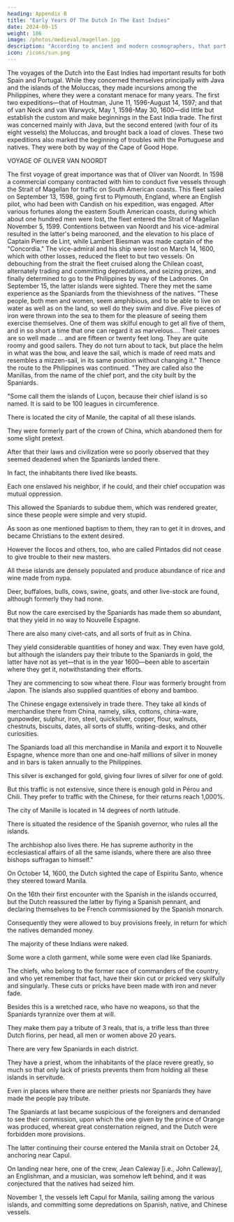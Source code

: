 ```yaml
---
heading: Appendix B
title: "Early Years Of The Dutch In The East Indies"
date: 2024-09-15
weight: 106
image: /photos/medieval/magellan.jpg
description: "According to ancient and modern cosmographers, that part of the world called Asia has adjacent to it a multitude of greater and lesser islands"
icon: /icons/sun.png
---
```



The voyages of the Dutch into the East Indies had important results for both Spain and Portugal. While they concerned themselves principally with Java and the islands of the Moluccas, they made incursions among the Philippines, where they were a constant menace for many years. The first two expeditions—that of Houtman, June 11, 1596-August 14, 1597; and that of van Neck and van Warwyck, May 1, 1598-May 30, 1600—did little but establish the custom and make beginnings in the East India trade. The first was concerned mainly with Java, but the second entered (with four of its eight vessels) the Moluccas, and brought back a load of cloves. These two expeditions also marked the beginning of troubles with the Portuguese and natives. They were both by way of the Cape of Good Hope.


VOYAGE OF OLIVER VAN NOORDT

The first voyage of great importance was that of Oliver van Noordt. In 1598 a commercial company contracted with him to conduct five vessels through the Strait of Magellan for traffic on South American coasts. This fleet sailed on September 13, 1598, going first to Plymouth, England, where an English pilot, who had been with Candish on his expedition, was engaged. After various fortunes along the eastern South American coasts, during which about one hundred men were lost, the fleet entered the Strait of Magellan November 5, 1599. Contentions between van Noordt and his vice-admiral resulted in the latter's being marooned, and the elevation to his place of Captain Pierre de Lint, while Lambert Biesman was made captain of the "Concordia." The vice-admiral and his ship were lost on March 14, 1600, which with other losses, reduced the fleet to but two vessels. On debouching from the strait the fleet cruised along the Chilean coast, alternately trading and committing depredations, and seizing prizes, and finally determined to go to the Philippines by way of the Ladrones. On September 15, the latter islands were sighted. There they met the same experience as the Spaniards from the thievishness of the natives. "These people, both men and women, seem amphibious, and to be able to live on water as well as on the land, so well do they swim and dive. Five pieces of iron were thrown into the sea to them for the pleasure of seeing them exercise themselves. One of them was skilful enough to get all five of them, and in so short a time that one can regard it as marvelous…. Their canoes are so well made … and are fifteen or twenty feet long. They are quite roomy and good sailers. They do not turn about to tack, but place the helm in what was the bow, and leave the sail, which is made of reed mats and resembles a mizzen-sail, in its same position without changing it." Thence the route to the Philippines was continued. "They are called also the Manillas, from the name of the chief port, and the city built by the Spaniards.


"Some call them the islands of Luçon, because their chief island is so named. It is said to be 100 leagues in circumference. 

There is located the city of Manile, the capital of all these islands.

They were formerly part of the crown of China, which abandoned them for some slight pretext.

After that their laws and civilization were so poorly observed that they seemed deadened when the Spaniards landed there.

In fact, the inhabitants there lived like beasts.

Each one enslaved his neighbor, if he could, and their chief occupation was mutual oppression.

This allowed the Spaniards to subdue them, which was rendered greater, since these people were simple and very stupid. 

As soon as one mentioned baptism to them, they ran to get it in droves, and became Christians to the extent desired.

However the Ilocos and others, too, who are called Pintados did not cease to give trouble to their new masters.

All these islands are densely populated and produce abundance of rice and wine made from nypa.

Deer, buffaloes, bulls, cows, swine, goats, and other live-stock are found, although formerly they had none. 

But now the care exercised by the Spaniards has made them so abundant, that they yield in no way to Nouvelle Espagne.

There are also many civet-cats, and all sorts of fruit as in China. 

They yield considerable quantities of honey and wax. They even have gold, but although the islanders pay their tribute to the Spaniards in gold, the latter have not as yet—that is in the year 1600—been able to ascertain where they get it, notwithstanding their efforts.

They are commencing to sow wheat there. Flour was formerly brought from Japon. The islands also supplied quantities of ebony and bamboo.

The Chinese engage extensively in trade there. They take all kinds of merchandise there from China, namely, silks, cottons, china-ware, gunpowder, sulphur, iron, steel, quicksilver, copper, flour, walnuts, chestnuts, biscuits, dates, all sorts of stuffs, writing-desks, and other curiosities.

The Spaniards load all this merchandise in Manila and export it to Nouvelle Espagne, whence more than one and one-half millions of silver in money and in bars is taken annually to the Philippines. 

This silver is exchanged for gold, giving four livres of silver for one of gold.

But this traffic is not extensive, since there is enough gold in Pérou and Chili. They prefer to traffic with the Chinese, for their returns reach 1,000%.

The city of Manille is located in 14 degrees of north latitude. 

There is situated the residence of the Spanish governor, who rules all the islands.

The archbishop also lives there. He has supreme authority in the ecclesiastical affairs of all the same islands, where there are also three bishops suffragan to himself."

On October 14, 1600, the Dutch sighted the cape of Espiritu Santo, whence they steered toward Manila.

On the 16th their first encounter with the Spanish in the islands occurred, but the Dutch reassured the latter by flying a Spanish pennant, and declaring themselves to be French commissioned by the Spanish monarch.

Consequently they were allowed to buy provisions freely, in return for which the natives demanded money.

The majority of these Indians were naked.

Some wore a cloth garment, while some were even clad like Spaniards.

The chiefs, who belong to the former race of commanders of the country, and who yet remember that fact, have their skin cut or pricked very skilfully and singularly. These cuts or pricks have been made with iron and never fade.

Besides this is a wretched race, who have no weapons, so that the Spaniards tyrannize over them at will. 

They make them pay a tribute of 3 reals, that is, a trifle less than three Dutch florins, per head, all men or women above 20 years.

There are very few Spaniards in each district.

They have a priest, whom the inhabitants of the place revere greatly, so much so that only lack of priests prevents them from holding all these islands in servitude.

Even in places where there are neither priests nor Spaniards they have made the people pay tribute.

The Spaniards at last became suspicious of the foreigners and demanded to see their commission, upon which the one given by the prince of Orange was produced, whereat great consternation reigned, and the Dutch were forbidden more provisions.

The latter continuing their course entered the Manila strait on October 24, anchoring near Capul. 

On landing near here, one of the crew, Jean Caleway [i.e., John Calleway], an Englishman, and a musician, was somehow left behind, and it was conjectured that the natives had seized him. 

November 1, the vessels left Capul for Manila, sailing among the various islands, and committing some depredations on Spanish, native, and Chinese vessels. 

